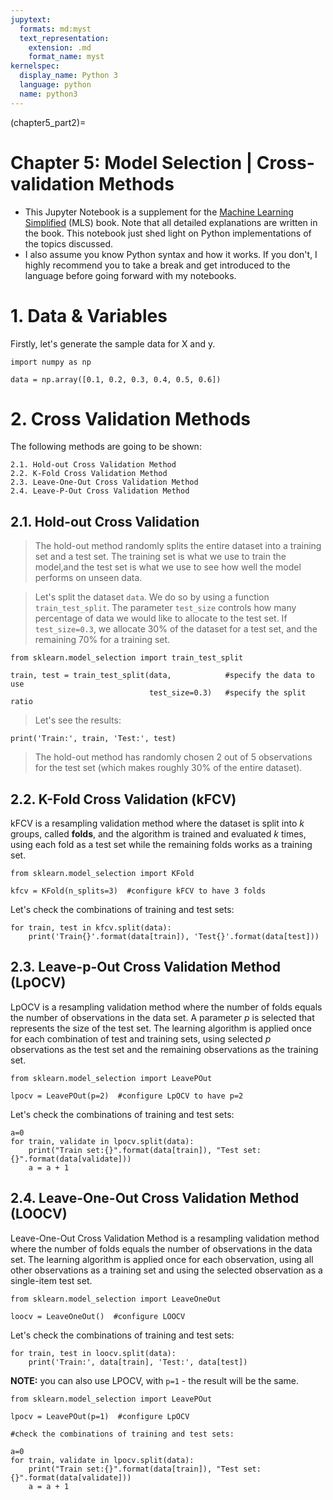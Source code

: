 ```yaml
---
jupytext:
  formats: md:myst
  text_representation:
    extension: .md
    format_name: myst
kernelspec:
  display_name: Python 3
  language: python
  name: python3
---
```


(chapter5_part2)=

# Chapter 5: Model Selection | Cross-validation Methods

- This Jupyter Notebook is a supplement for the [Machine Learning Simplified](https://themlsbook.com) (MLS) book. Note that all detailed explanations are written in the book. This notebook just shed light on Python implementations of the topics discussed.
- I also assume you know Python syntax and how it works. If you don't, I highly recommend you to take a break and get introduced to the language before going forward with my notebooks. 

# 1. Data & Variables

Firstly, let's generate the sample data for X and y.


```{code-cell} ipython3
import numpy as np

data = np.array([0.1, 0.2, 0.3, 0.4, 0.5, 0.6])
```

# 2. Cross Validation Methods

The following methods are going to be shown: 

    2.1. Hold-out Cross Validation Method
    2.2. K-Fold Cross Validation Method
    2.3. Leave-One-Out Cross Validation Method
    2.4. Leave-P-Out Cross Validation Method
   

## 2.1. Hold-out Cross Validation

> The hold-out method randomly splits the entire dataset into a training set and a test set. The training set is what we use to train the model,and the test set is what we use to see how well the model performs on unseen data.

> Let's split the dataset `data`. We do so by using a function `train_test_split`. The parameter `test_size` controls how many percentage of data we would like to allocate to the test set. If `test_size=0.3`, we allocate 30% of the dataset for a test set, and the remaining 70% for a training set.


```{code-cell} ipython3
from sklearn.model_selection import train_test_split

train, test = train_test_split(data,            #specify the data to use
                               test_size=0.3)   #specify the split ratio
```

> Let's see the results:


```{code-cell} ipython3
print('Train:', train, 'Test:', test)
```

> The hold-out method has randomly chosen 2 out of 5 observations for the test set (which makes roughly 30% of the entire dataset).

## 2.2. K-Fold Cross Validation (kFCV)

kFCV is a resampling validation method where the dataset is split into $k$ groups, called **folds**, and the algorithm is trained and evaluated $k$ times, using each fold as a test set while the remaining folds works as a training set.


```{code-cell} ipython3
from sklearn.model_selection import KFold

kfcv = KFold(n_splits=3)  #configure kFCV to have 3 folds
```

Let's check the combinations of training and test sets:


```{code-cell} ipython3
for train, test in kfcv.split(data):
    print('Train{}'.format(data[train]), 'Test{}'.format(data[test]))
```

## 2.3. Leave-p-Out Cross Validation Method (LpOCV)

LpOCV is a resampling validation method where the number of folds equals the number of observations in the data set. A parameter $p$ is selected that represents the size of the test set. The learning algorithm is applied once for each combination of test and training sets, using selected $p$ observations as the test set and the remaining observations as the training set.


```{code-cell} ipython3
from sklearn.model_selection import LeavePOut

lpocv = LeavePOut(p=2)  #configure LpOCV to have p=2
```

Let's check the combinations of training and test sets:


```{code-cell} ipython3
a=0
for train, validate in lpocv.split(data):
    print("Train set:{}".format(data[train]), "Test set:{}".format(data[validate]))
    a = a + 1
```

## 2.4. Leave-One-Out Cross Validation Method (LOOCV)

Leave-One-Out Cross Validation Method is a resampling validation method where the number of folds equals the number of observations in the data set. The learning algorithm is applied once for each observation, using all other observations as a training set and using the selected observation as a single-item test set.


```{code-cell} ipython3
from sklearn.model_selection import LeaveOneOut

loocv = LeaveOneOut()  #configure LOOCV
```

Let's check the combinations of training and test sets:


```{code-cell} ipython3
for train, test in loocv.split(data):
    print('Train:', data[train], 'Test:', data[test])
```

**NOTE:** you can also use LPOCV, with `p=1` - the result will be the same.


```{code-cell} ipython3
from sklearn.model_selection import LeavePOut

lpocv = LeavePOut(p=1)  #configure LpOCV
 
#check the combinations of training and test sets:

a=0
for train, validate in lpocv.split(data):
    print("Train set:{}".format(data[train]), "Test set:{}".format(data[validate]))
    a = a + 1
```


```{code-cell} ipython3

```
